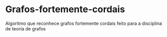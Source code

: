 # Grafos-fortemente-cordais
Algoritmo que reconhece grafos fortemente cordais feito para a disciplina de teoria de grafos
